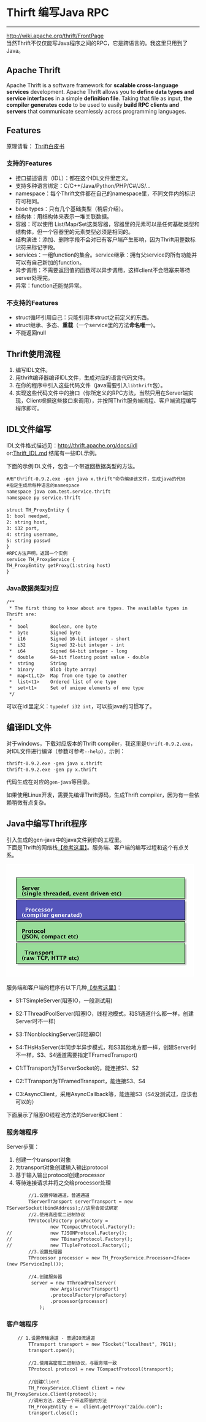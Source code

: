 # Thirft 编写Java RPC
---
<http://wiki.apache.org/thrift/FrontPage>  
当然Thrift不仅仅能写Java程序之间的RPC，它是跨语言的。我这里只用到了Java。
## Apache Thrift 

Apache Thrift is a software framework for **scalable cross-language services** development. Apache Thrift allows you to **define data types and service interfaces** in a simple **definition file**. Taking that file as input, **the compiler generates code** to be used to easily **build RPC clients and servers** that communicate seamlessly across programming languages.


## Features
原理请看： [Thrift白皮书][idx1]  

### 支持的Features
* 接口描述语言（IDL）：都在这个IDL文件里定义。
* 支持多种语言绑定：C/C++/Java/Python/PHP/C#/JS/...
* namespace：每个Thrift文件都在自己的namespace里，不同文件内的标识符可相同。
* base types：只有几个基础类型（稍后介绍）。
* 结构体：用结构体来表示一堆关联数据。
* 容器：可以使用 List/Map/Set这类容器，容器里的元素可以是任何基础类型和结构体，但一个容器里的元素类型必须是相同的。
* 结构演进：添加、删除字段不会对已有客户端产生影响，因为Thrift用整数标识符来标记字段。
* services：一组function的集合。service继承：拥有父service的所有功能并可以有自己新加的function。
* 异步调用：不需要返回值的函数可以异步调用，这样client不会阻塞来等待server处理完。
* 异常：function还能抛异常。

### 不支持的Features

* struct循环引用自己：只能引用本struct之前定义的东西。
* struct继承、多态、**重载**（一个service里的方法**命名唯一**）。
* 不能返回null


## Thrift使用流程
1. 编写IDL文件。
2. 用thrift编译器编译IDL文件，生成对应的语言代码文件。
3. 在你的程序中引入这些代码文件（java需要引入`libthrift`包）。
4. 实现这些代码文件中的接口（你所定义的RPC方法，当然只用在Server端实现，Client根据这些接口来调用），并按照Thrift服务端流程、客户端流程编写程序即可。

## IDL文件编写
IDL文件格式描述见：<http://thrift.apache.org/docs/idl>  
or:[Thrift_IDL.md](Thrift_IDL.md "IDL")
结尾有一些IDL示例。  

下面的示例IDL文件，包含一个带返回数据类型的方法。

```
#用"thrift-0.9.2.exe -gen java x.thrift"命令编译该文件，生成java的代码
#指定生成后每种语言的namespace
namespace java com.test.service.thrift 
namespace py service.thrift

struct TH_ProxyEntity {
1: bool needpwd,
2: string host,
3: i32 port,
4: string username,
5: string passwd
}
#RPC方法声明，返回一个实例
service TH_ProxyService { 
TH_ProxyEntity getProxy(1:string host)
}
```

### Java数据类型对应

```
/**
 * The first thing to know about are types. The available types in Thrift are:
 *
 *  bool        Boolean, one byte
 *  byte        Signed byte
 *  i16         Signed 16-bit integer - short
 *  i32         Signed 32-bit integer - int
 *  i64         Signed 64-bit integer - long
 *  double      64-bit floating point value - double
 *  string      String
 *  binary      Blob (byte array)
 *  map<t1,t2>  Map from one type to another
 *  list<t1>    Ordered list of one type
 *  set<t1>     Set of unique elements of one type
 */
```

可以在idl里定义：`typedef i32 int`，可以按java的习惯写了。

## 编译IDL文件

对于windows，下载对应版本的Thrift compiler，我这里是`thrift-0.9.2.exe`，对IDL文件进行编译（参数可参考`--help`），示例：

	thrift-0.9.2.exe -gen java x.thrift
	thrift-0.9.2.exe -gen py x.thrift

代码生成在对应的`gen-java`等目录。

如果使用Linux开发，需要先编译Thrift源码，生成Thrift compiler，因为有一些依赖稍微有点复杂。

## Java中编写Thrift程序

引入生成的gen-java中的java文件到你的工程里。  
下面是Thrift的网络栈[【参考这里】][idx3]。服务端、客户端的编写过程和这个有点关系。

![Thrift network stack](img/thriftnetwork.png)

服务端和客户端的程序有以下几种[【参考这里】][idx2]：

* S1:TSimpleServer(阻塞IO，一般测试用)
* S2:TThreadPoolServer(阻塞IO，线程池模式，和S1通道什么都一样，创建Server时不一样)
* S3:TNonblockingServer(非阻塞IO)
* S4:THsHaServer(半同步半异步模式，和S3其他地方都一样，创建Server时不一样，S3、S4通道需要指定TFramedTransport)

* C1:TTransport为TServerSocket的，能连接S1、S2
* C2:TTransport为TFramedTransport，能连接S3、S4
* C3:AsyncClient，采用AsyncCallback等，能连接S3（S4没测试过，应该也可以的）

下面展示了阻塞IO线程池方法的Server和Client：
### 服务端程序

Server步骤：

1.  创建一个transport对象
2.  为transport对象创建输入输出protocol
3.  基于输入输出protocol创建processor
4.  等待连接请求并将之交给processor处理

```
		//1.设置传输通道，普通通道
		TServerTransport serverTransport = new TServerSocket(bindAddress);//这里会尝试绑定
		//2.使用高密度二进制协议
		TProtocolFactory proFactory = 
				new TCompactProtocol.Factory();
//				new TJSONProtocol.Factory();
//				new TBinaryProtocol.Factory();
//				new TTupleProtocol.Factory();
		//3.设置处理器
		TProcessor processor = new TH_ProxyService.Processor<Iface>(new PServiceImpl());
		
		//4.创建服务器
		 server = new TThreadPoolServer(
				new Args(serverTransport)
				.protocolFactory(proFactory)
				.processor(processor)
			);
```

### 客户端程序

```
	// 1.设置传输通道 - 普通IO流通道
		TTransport transport = new TSocket("localhost", 7911);
		transport.open();
		
		//2.使用高密度二进制协议，与服务端一致
		TProtocol protocol = new TCompactProtocol(transport);
		
		//创建Client
		TH_ProxyService.Client client = new TH_ProxyService.Client(protocol);
		//调用方法，这是一个带返回值的方法
		TH_ProxyEntity e =  client.getProxy("2aidu.com");
		transport.close();
```

[idx1]: http://thrift.apache.org/static/files/thrift-20070401.pdf "Thrift whitepaper"
[idx2]: http://www.micmiu.com/soa/rpc/thrift-sample/
[idx3]: http://jnb.ociweb.com/jnb/jnbJun2009.html